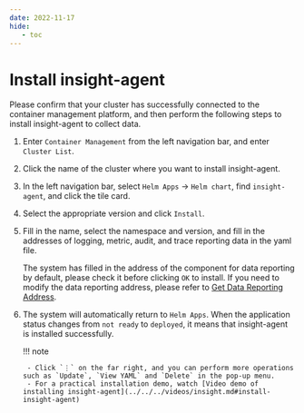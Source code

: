 ```yaml
---
date: 2022-11-17
hide:
   - toc
---
```


# Install insight-agent

Please confirm that your cluster has successfully connected to the container management platform, and then perform the following steps to install insight-agent to collect data.

1. Enter `Container Management` from the left navigation bar, and enter `Cluster List`.

    

1. Click the name of the cluster where you want to install insight-agent.

    

1. In the left navigation bar, select `Helm Apps` -> `Helm chart`, find `insight-agent`, and click the tile card.

    

1. Select the appropriate version and click `Install`.

    

1. Fill in the name, select the namespace and version, and fill in the addresses of logging, metric, audit, and trace reporting data in the yaml file.

    The system has filled in the address of the component for data reporting by default, please check it before clicking `OK` to install.
    If you need to modify the data reporting address, please refer to [Get Data Reporting Address](./gethosturl.md).

    

1. The system will automatically return to `Helm Apps`. When the application status changes from `not ready` to `deployed`, it means that insight-agent is installed successfully.

    

    !!! note

        - Click `⋮` on the far right, and you can perform more operations such as `Update`, `View YAML` and `Delete` in the pop-up menu.
        - For a practical installation demo, watch [Video demo of installing insight-agent](../../../videos/insight.md#install-insight-agent)
